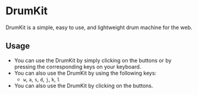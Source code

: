 # DrumKit

DrumKit is a simple, easy to use, and lightweight drum machine for the web.

## Usage

- You can use the DrumKit by simply clicking on the buttons or by pressing the corresponding keys on your keyboard.
- You can also use the DrumKit by using the following keys:
  - `w`, `a`, `s`, `d`, `j`, `k`, `l` 
- You can also use the DrumKit by clicking on the buttons.

